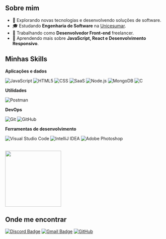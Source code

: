 ## Sobre mim

- 🤔 Explorando novas tecnologias e desenvolvendo soluções de software.
- 🎓 Estudando **Engenharia de Software** na [Unicesumar](https://www.unicesumar.edu.br/home/).
- 💼 Trabalhando como **Desenvolvedor Front-end** freelancer.
- 🌱 Aprendendo mais sobre **JavaScript, React e Desenvolvimento Responsivo**.

## Minhas Skills

**Aplicações e dados**

![JavaScript](https://img.shields.io/badge/-JavaScript-333333?style=flat&logo=javascript)
![HTML5](https://img.shields.io/badge/-HTML5-333333?style=flat&logo=HTML5)
![CSS](https://img.shields.io/badge/-CSS-333333?style=flat&logo=CSS3&logoColor=1572B6)
![SaaS](https://img.shields.io/badge/-SaaS-333333?style=flat&logo=cloudsmith&logoColor=white)
![Node.js](https://img.shields.io/badge/-Node.js-333333?style=flat&logo=node.js)
![MongoDB](https://img.shields.io/badge/-MongoDB-333333?style=flat&logo=mongodb&logoColor=47A248)
![C](https://img.shields.io/badge/-C-333333?style=flat&logo=C)

**Utilidades**

![Postman](https://img.shields.io/badge/-Postman-333333?style=flat&logo=postman)

**DevOps**

![Git](https://img.shields.io/badge/-Git-333333?style=flat&logo=git)
![GitHub](https://img.shields.io/badge/-GitHub-333333?style=flat&logo=github)

**Ferramentas de desenvolvimento**

![Visual Studio Code](https://img.shields.io/badge/-Visual%20Studio%20Code-333333?style=flat&logo=visual-studio-code&logoColor=007ACC)
![IntelliJ IDEA](https://img.shields.io/badge/-IntelliJ%20IDEA-333333?style=flat&logo=intellijidea&logoColor=000000)
![Adobe Photoshop](https://img.shields.io/badge/-Adobe%20Photoshop-333333?style=flat&logo=adobe-photoshop&logoColor=31A8FF)

<br/>

<a href="https://github.com/GuiSatierf" title="Perfil do Guilherme">
  <img height="180em" src="https://github-readme-stats.vercel.app/api?username=GuiSatierf&theme=dracula&show_icons=true" />
</a>

## Onde me encontrar

[![Discord Badge](https://img.shields.io/badge/-ryoou-7289DA?style=flat-square&logo=Discord&logoColor=white&link=https://discordapp.com/users/ryoou)](https://discordapp.com/users/ryoou)
[![Gmail Badge](https://img.shields.io/badge/-guifreitas343@gmail.com-006bed?style=flat-square&logo=Gmail&logoColor=white&link=mailto:guifreitas343@gmail.com)](mailto:guifreitas343@gmail.com)
[![GitHub](https://img.shields.io/github/followers/GuiSatierf?label=follow&style=social)](https://github.com/GuiSatierf)
